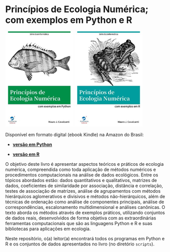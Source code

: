 # Princípios de Ecologia Numérica; com exemplos em Python e R

<img src="./images/cover_python.jpg" alt="cover_python" style="zoom:67%;" />  <img src="/images/cover_r.jpg" alt="cover_r" style="zoom:67%;" />   

Disponível em formato digital (ebook Kindle) na Amazon do Brasil:

* [**versão em Python**](https://www.amazon.com.br/Princ%C3%ADpios-Ecologia-Num%C3%A9rica-exemplos-Python-ebook/dp/B07QQ3HWMP/ref=sr_1_2?__mk_pt_BR=%C3%85M%C3%85%C5%BD%C3%95%C3%91&keywords=Ecologia+Num%C3%A9rica&qid=1575926031&sr=8-2)

* [**versão em R**](https://www.amazon.com.br/dp/B082HYNVBX/ref=sr_1_4?__mk_pt_BR=%C3%85M%C3%85%C5%BD%C3%95%C3%91&keywords=Ecologia+Num%C3%A9rica&qid=1575926031&sr=8-4)

O objetivo deste livro é apresentar aspectos teóricos e práticos de ecologia numérica, compreendida como toda aplicação de métodos numéricos e procedimentos computacionais na análise de dados ecológicos. Entre os tópicos abordados estão: dados quantitativos e qualitativos, matrizes de dados, coeficientes de similaridade por associação, distância e correlação, testes de associação de matrizes, análise de agrupamentos com métodos hierárquicos aglomerativos e divisivos e métodos não-hierárquicos, além de técnicas de ordenação como análise de componentes principais, análise de correspondências, escalonamento multidimensional e análises canônicas. O texto aborda os métodos através de exemplos práticos, utilizando conjuntos de dados reais, desenvolvidos de forma objetiva com as extraordinárias ferramentas computacionais que são as linguagens Python e R e suas bibliotecas para aplicações em ecologia.

Neste repositório, o(a) leitor(a) encontrará todos os programas em Python e R e os conjuntos de dados apresentados no livro (no diretório `scripts`).
